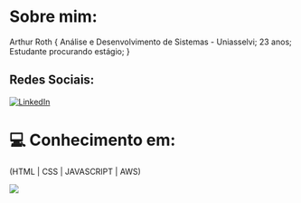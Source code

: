 # Sobre mim:
Arthur Roth {
  Análise e Desenvolvimento de Sistemas - Uniasselvi;
  23 anos;
  Estudante procurando estágio;
  }

## Redes Sociais:
[![LinkedIn](https://img.shields.io/badge/LinkedIn-%230077B5.svg?logo=linkedin&logoColor=white)](https://www.linkedin.com/in/arthur-dos-santos-roth-9b3a69235/) 

# 💻 Conhecimento em:
(HTML | CSS | JAVASCRIPT | AWS)

![](https://github-readme-stats.vercel.app/api/top-langs/?username=arthurroth29&theme=default_repocard&hide_border=false&include_all_commits=false&count_private=false&layout=compact)

<!-- Proudly created with GPRM ( https://gprm.itsvg.in ) -->
